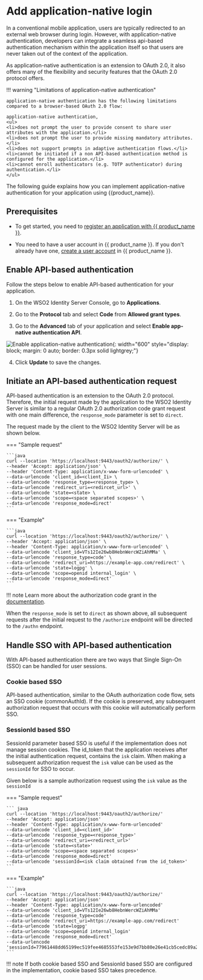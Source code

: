 # Add application-native login

In a conventional mobile application, users are typically redirected to an external web browser during login. However, with application-native authentication, developers can integrate a seamless api-based authentication mechanism within the application itself so that users are never taken out of the context of the application.

As application-native authentication is an extension to OAuth 2.0, it also offers many of the flexibility and security features that the OAuth 2.0 protocol offers.

!!! warning "Limitations of application-native authentication"

	application-native authentication has the following limitations compared to a browser-based OAuth 2.0 flow:

	application-native authentication,
	<ul>
	<li>does not prompt the user to provide consent to share user attributes with the application.</li>
	<li>does not prompt the user to provide missing mandatory attributes.</li>
	<li>does not support prompts in adaptive authentication flows.</li>
	<li>cannot be initiated if a non API-based authentication method is configured for the application.</li>
	<li>cannot enroll authenticators (e.g. TOTP authenticator) during authentication.</li>
	</ul>

The following guide explains how you can implement application-native authentication for your application using {{product_name}}.

## Prerequisites

- To get started, you need to [register an application with {{ product_name }}]({{base_path}}/guides/applications/).

- You need to have a user account in {{ product_name }}. If you don't already have one, [create a user account]({{base_path}}/guides/users/manage-customers/#onboard-a-user) in {{ product_name }}.

## Enable API-based authentication

Follow the steps below to enable API-based authentication for your application.

1. On the WSO2 Identity Server Console, go to **Applications**.

2. Go to the **Protocol** tab and select **Code** from **Allowed grant types**.

3. Go to the **Advanced** tab of your application and select **Enable app-native authentication API**.

  ![Enable application-native authentication]({{base_path}}/assets/img/guides/app-native-authentication/enable-app-native-authentication){: width="600" style="display: block; margin: 0 auto; border: 0.3px solid lightgrey;"}

4. Click **Update** to save the changes.

## Initiate an API-based authentication request
API-based authentication is an extension to the OAuth 2.0 protocol. Therefore, the initial request made by the application to the WSO2 Identity Server is similar to a regular OAuth 2.0 authorization code grant request with one main difference, the `response_mode` parameter is set to `direct`.

The request made by the client to the WSO2 Identity Server will be as shown below.

=== "Sample request"

	```java
	curl --location 'https://localhost:9443/oauth2/authorize/' \
	--header 'Accept: application/json' \
	--header 'Content-Type: application/x-www-form-urlencoded' \
	--data-urlencode 'client_id=<client_Ii> \
	--data-urlencode 'response_type=<response_type> \
	--data-urlencode 'redirect_uri=<redircet_url>' \
	--data-urlencode 'state=<state> \
	--data-urlencode 'scope=<space separated scopes>' \
	--data-urlencode 'response_mode=direct'
	```

=== "Example"

	```java
	curl --location 'https://localhost:9443/oauth2/authorize/' \
	--header 'Accept: application/json' \
	--header 'Content-Type: application/x-www-form-urlencoded' \
	--data-urlencode 'client_id=VTs12Ie26wb8HebnWercWZiAhMMa' \
	--data-urlencode 'response_type=code' \
	--data-urlencode 'redirect_uri=https://example-app.com/redirect' \
	--data-urlencode 'state=logpg' \
	--data-urlencode 'scope=openid internal_login' \
	--data-urlencode 'response_mode=direct'
	```


!!! note
	Learn more about the authorization code grant in the [documentation]({{base_path}}/guides/authentication/oidc/implement-auth-code/).

When the `response_mode` is set to `direct` as shown above, all subsequent requests after the initial request to the `/authorize` endpoint will be directed to the `/authn` endpoint.


## Handle SSO with API-based authentication
With API-based authentication there are two ways that Single Sign-On (SSO) can be handled for user sessions.

### Cookie based SSO

API-based authentication, similar to the OAuth authorization code flow, sets an SSO cookie (commonAuthId). If the cookie is preserved, any subsequent authorization request that occurs with this cookie will automatically perform SSO.

### SessionId based SSO

SessionId parameter based SSO is useful if the implementation does not manage session cookies. The id_token that the application receives after the initial authentication request, contains the `isk` claim. When making a subsequent authorization request the `isk` value can be used as the `sessionId` for SSO to occur.

Given below is a sample authorization request using the `isk` value as the `sessionId`

=== "Sample request"

	``` java
	curl --location 'https://localhost:9443/oauth2/authorize/'
	--header 'Accept: application/json'
	--header 'Content-Type: application/x-www-form-urlencoded'
	--data-urlencode 'client_id=<client_id>'
	--data-urlencode 'response_type=<response_type>'
	--data-urlencode 'redirect_uri=<redirect_url>'
	--data-urlencode 'state=<state>'
	--data-urlencode 'scope=<space separated scopes>'
	--data-urlencode 'response_mode=direct'
	--data-urlencode 'sessionId=<isk claim obtained from the id_token>'
	```

=== "Example"

	```java
	curl --location 'https://localhost:9443/oauth2/authorize/'
	--header 'Accept: application/json'
	--header 'Content-Type: application/x-www-form-urlencoded'
	--data-urlencode 'client_id=VTs12Ie26wb8HebnWercWZiAhMMa'
	--data-urlencode 'response_type=code'
	--data-urlencode 'redirect_uri=https://example-app.com/redirect'
	--data-urlencode 'state=logpg'
	--data-urlencode 'scope=openid internal_login'
	--data-urlencode 'response_mode=direct'
	--data-urlencode 'sessionId=77961448dd65199ec519fee4685553fe153e9d7bb80e26e41cb5cedc89a2b731'
	```

!!! note
	If both cookie based SSO and SessionId based SSO are configured in the implementation, cookie based SSO takes precedence.








